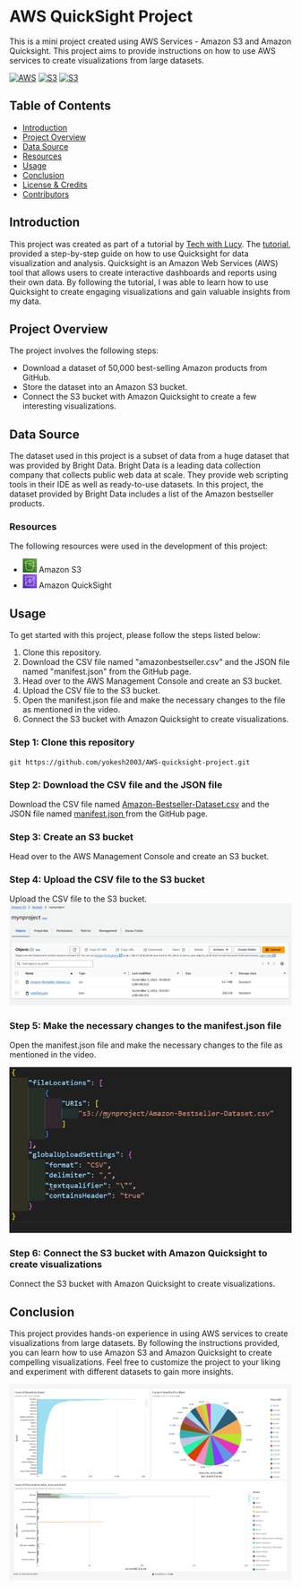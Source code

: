# AWS QuickSight Project



This is a mini project created using AWS Services - Amazon S3 and Amazon Quicksight. This project aims to provide instructions on how to use AWS services to create visualizations from large datasets. 

[![AWS](https://img.shields.io/badge/AWS-100000?style=flat&logo=amazon&logoColor=FFFFFF&labelColor=5C5C5C&color=FF7300)](https://docs.aws.amazon.com/quicksight/latest/user/signing-up.html)
[![S3](https://img.shields.io/badge/AWS_S3-100000?style=flat&logo=AmazonS3&logoColor=white&labelColor=494949&color=569A31)](https://aws.amazon.com/s3/)
[![S3](https://img.shields.io/badge/AWS_Quicksight-100000?style=flat&logo=QuickLook&logoColor=white&labelColor=494949&color=22A2E3)](https://aws.amazon.com/quicksight/)

## Table of Contents

- [Introduction](#introduction)
- [Project Overview](#projectoverview)
- [Data Source](#datascource)
- [Resources](#resources)
- [Usage](#usage)
- [Conclusion](#conclusion)
- [License & Credits](#license&credits)
- [Contributors](#contributors)

## Introduction

This project was created as part of a tutorial by [Tech with Lucy](https://www.youtube.com/c/techwithlucy). The [tutorial](https://www.youtube.com/watch?v=4-8cXuZzKTg&list=PLWBfjpfzscb7rCHCeZHZgm5PgifCZdr1M&index=4), provided a step-by-step guide on how to use Quicksight for data visualization and analysis. Quicksight is an Amazon Web Services (AWS) tool that allows users to create interactive dashboards and reports using their own data. By following the tutorial, I was able to learn how to use Quicksight to create engaging visualizations and gain valuable insights from my data.

## Project Overview

The project involves the following steps:

- Download a dataset of 50,000 best-selling Amazon products from GitHub.
- Store the dataset into an Amazon S3 bucket.
- Connect the S3 bucket with Amazon Quicksight to create a few interesting visualizations.

## Data Source

The dataset used in this project is a subset of data from a huge dataset that was provided by Bright Data. Bright Data is a leading data collection company that collects public web data at scale. They provide web scripting tools in their IDE as well as ready-to-use datasets. In this project, the dataset provided by Bright Data includes a list of the Amazon bestseller products.

### Resources

The following resources were used in the development of this project:

- <img src="./assets/s3.png" alt="Image description" width="25"> Amazon S3
- <img src="./assets/quicksight.png" alt="Image description" width="25"> Amazon QuickSight

## Usage

To get started with this project, please follow the steps listed below:

1. Clone this repository.
2. Download the CSV file named "amazonbestseller.csv" and the JSON file named "manifest.json" from the GitHub page.
3. Head over to the AWS Management Console and create an S3 bucket.
4. Upload the CSV file to the S3 bucket.
5. Open the manifest.json file and make the necessary changes to the file as mentioned in the video.
6. Connect the S3 bucket with Amazon Quicksight to create visualizations.

### Step 1: Clone this repository

```
git https://github.com/yokesh2003/AWS-quicksight-project.git
```

### Step 2: Download the CSV file and the JSON file

Download the CSV file named [Amazon-Bestseller-Dataset.csv](Amazon-Bestseller-Dataset.csv) and the JSON file named [manifest.json ](manifest.json) from the GitHub page.

### Step 3: Create an S3 bucket

Head over to the AWS Management Console and create an S3 bucket.

### Step 4: Upload the CSV file to the S3 bucket

Upload the CSV file to the S3 bucket.
![Bucket](./assets/S3%20bucket.png)


### Step 5: Make the necessary changes to the manifest.json file

Open the manifest.json file and make the necessary changes to the file as mentioned in the video.

![Modify](./assets/modified%20json.png)


### Step 6: Connect the S3 bucket with Amazon Quicksight to create visualizations

Connect the S3 bucket with Amazon Quicksight to create visualizations.

## Conclusion

This project provides hands-on experience in using AWS services to create visualizations from large datasets. By following the instructions provided, you can learn how to use Amazon S3 and Amazon Quicksight to create compelling visualizations. Feel free to customize the project to your liking and experiment with different datasets to gain more insights.

![Results](./assets/result.png)




